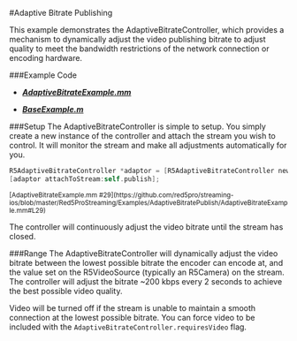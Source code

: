 #Adaptive Bitrate Publishing

This example demonstrates the AdaptiveBitrateController, which provides a mechanism to dynamically adjust the video publishing bitrate to adjust quality to meet the bandwidth restrictions of the network connection or encoding hardware.

###Example Code
- ***[AdaptiveBitrateExample.mm](
https://github.com/red5pro/streaming-ios/blob/master/Red5ProStreaming/Examples/AdaptiveBitratePublish/AdaptiveBitrateExample.mm)***

- ***[BaseExample.m](
https://github.com/red5pro/streaming-ios/blob/master/Red5ProStreaming/BaseExample.m)***

###Setup
The AdaptiveBitrateController is simple to setup.  You simply create a new instance of the controller and attach the stream you wish to control.  It will monitor the stream and make all adjustments automatically for you.


```Objective-C
R5AdaptiveBitrateController *adaptor = [R5AdaptiveBitrateController new];
[adaptor attachToStream:self.publish];
```
<sup>
[AdaptiveBitrateExample.mm #29](https://github.com/red5pro/streaming-ios/blob/master/Red5ProStreaming/Examples/AdaptiveBitratePublish/AdaptiveBitrateExample.mm#L29)
</sup>

The controller will continuously adjust the video bitrate until the stream has closed.

###Range
The AdaptiveBitrateController will dynamically adjust the video bitrate between the lowest possible bitrate the encoder can encode at, and the value set on the R5VideoSource (typically an R5Camera) on the stream.  The controller will adjust the bitrate ~200 kbps every 2 seconds to achieve the best possible video quality.

Video will be turned off if the stream is unable to maintain a smooth connection at the lowest possible bitrate.  You can force video to be included with the `AdaptiveBitrateController.requiresVideo` flag.







